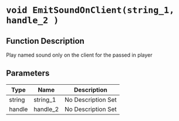 # `void EmitSoundOnClient(string_1, handle_2 )`
## Function Description
Play named sound only on the client for the passed in player
## Parameters
Type|Name|Description
--|--|--
string|string_1|No Description Set
handle|handle_2|No Description Set
